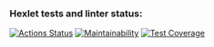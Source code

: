 ### Hexlet tests and linter status:
[![Actions Status](https://github.com/Neon1ine/java-project-78/actions/workflows/hexlet-check.yml/badge.svg)](https://github.com/Neon1ine/java-project-78/actions)
[![Maintainability](https://api.codeclimate.com/v1/badges/049f90fea09984ad7307/maintainability)](https://codeclimate.com/github/Neon1ine/java-project-78/maintainability)
[![Test Coverage](https://api.codeclimate.com/v1/badges/049f90fea09984ad7307/test_coverage)](https://codeclimate.com/github/Neon1ine/java-project-78/test_coverage)
